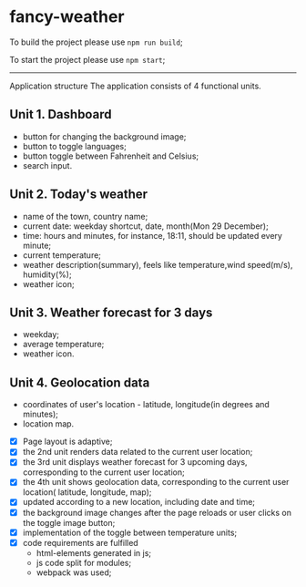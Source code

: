 # fancy-weather

To build the project please use `npm run build`;

To start the project please use `npm start`;


-------

Application structure
The application consists of 4 functional units.

## Unit 1. Dashboard
- button for changing the background image;
- button to toggle languages;
- button toggle between Fahrenheit and Celsius;
- search input.
## Unit 2. Today's weather
- name of the town, country name;
- current date: weekday shortcut, date, month(Mon 29 December);
- time: hours and minutes, for instance, 18:11, should be updated every minute;
- current temperature;
- weather description(summary), feels like temperature,wind speed(m/s), humidity(%);
- weather icon;
## Unit 3. Weather forecast for 3 days
- weekday;
- average temperature;
- weather icon.
## Unit 4. Geolocation data
- coordinates of user's location - latitude, longitude(in degrees and minutes);
- location map.


-[x] Page layout is adaptive;
-[x] the 2nd unit renders data related to the current user location;
-[x] the 3rd unit displays weather forecast for 3 upcoming days, corresponding to the current user location;
-[x] the 4th unit shows geolocation data, corresponding to the current user location( latitude, longitude, map);
-[x] updated according to a new location, including date and time;
-[x] the background image changes after the page reloads or user clicks on the toggle image button;
-[x] implementation of the toggle between temperature units;
-[x] code requirements are fulfilled
  - html-elements generated in js;
  - js code split for modules;
  - webpack was used;
  

